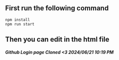 
## First run the following command

```
npm install
npm run start
```

## Then you can edit in the html file

##### Github Login page Cloned <3 2024/06/21 10:19 PM
